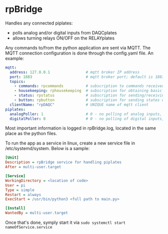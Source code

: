 # rpBridge
Handles any connected piplates:

- polls analog and/or digital inputs from DAQCplates
- allows turning relays ON/OFF on the RELAYplates

Any commands to/from the python application are sent via MQTT. The MQTT connection configuration is done through the config.yaml file. An example:

``` yaml
mqtt:
  address: 127.0.0.1                # mqtt broker IP address
  port: 1883                        # mqtt broker port; default is 1883
  topics:
    - commands: rpcommands          # subscription to commands received from HA
    - housekeeping: rphousekeeping  # subscription for obtaining basic information from the app
    - status: rpstatus              # subscription for sending/receiving status of relays on RELAYplates
    - button: rpbutton              # subscription for sending states of buttons connected to DAQCplates
  clientName: "rpDAQC"              # UNIQUE name of mqtt client
piplates:
  analogPoller: 1                   # 0 - no polling of analog inputs, 1 - poll analog inputs
  digitalPoller: 0                  # 0 - no polling of digital inputs, 1 - poll digital inputs
```

Most important information is logged in rpBridge.log, located in the same place as the python files.

To run the app as a service in linux, create a new service file in /etc/systemd/system. Below is a sample:

``` INI
[Unit]
Description = rpBridge service for handling piplates
After = multi-user.target

[Service]
WorkingDirectory = <location of code>
User = pi
Type = simple
Restart = always
ExecStart = /usr/bin/python3 <full path to main.py>

[Install]
WantedBy = multi-user.target
```

Once that's done, symply start it via ```sudo systemctl start nameOfService.service```
